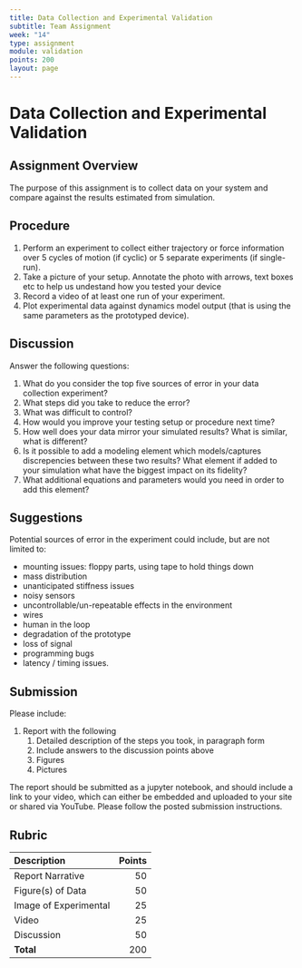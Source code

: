 ```yaml
---
title: Data Collection and Experimental Validation
subtitle: Team Assignment
week: "14"
type: assignment
module: validation
points: 200
layout: page
---
```

# Data Collection and Experimental Validation

## Assignment Overview

The purpose of this assignment is to collect data on your system and compare against the results estimated from simulation.

## Procedure

<!--hide-->

1. Perform an experiment to collect either trajectory or force information over 5 cycles of motion (if cyclic) or 5 separate experiments (if single-run).
1. Take a picture of your setup.  Annotate the photo with arrows, text boxes etc to help us undestand how you tested your device
1. Record a video of at least one run of your experiment.
1. Plot experimental data against dynamics model output (that is using the same parameters as the prototyped device).

## Discussion

Answer the following questions:

1. What do you consider the top five sources of error in your data collection experiment?
1. What steps did you take to reduce the error?
1. What was difficult to control?
1. How would you improve your testing setup or procedure next time?
1. How well does your data mirror your simulated results?  What is similar, what is different?
1. Is it possible to add a modeling element which models/captures discrepencies between these two results?  What element if added to your simulation what have the biggest impact on its fidelity? 
1. What additional equations and parameters would you need in order to add this element?

## Suggestions

Potential sources of error in the experiment could include, but are not limited to:

* mounting issues: floppy parts, using tape to hold things down
* mass distribution
* unanticipated stiffness issues
* noisy sensors
* uncontrollable/un-repeatable effects in the environment
* wires
* human in the loop
* degradation of the prototype
* loss of signal
* programming bugs
* latency / timing issues.

## Submission

Please include:

1. Report with the following
    1. Detailed description of the steps you took, in paragraph form
    1. Include answers to the discussion points above
    1. Figures
    1. Pictures

The report should be submitted as a jupyter notebook, and should include a link to your video, which can either be embedded and uploaded to your site or shared via YouTube.  Please follow the posted submission instructions.


## Rubric

| Description           | Points |
|:----------------------|-------:|
| Report Narrative      |     50 |
| Figure(s) of Data     |     50 |
| Image of Experimental |     25 |
| Video                 |     25 |
| Discussion            |     50 |
| **Total**             |    200 |
